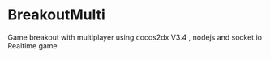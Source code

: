 # BreakoutMulti
Game breakout with multiplayer using cocos2dx V3.4 , nodejs and socket.io
Realtime game
